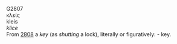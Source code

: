 G2807  
κλείς  
kleis  
*klice*  
From [2808](g2808) a *key* (as *shutting* a lock), literally or
figuratively: - key.  

